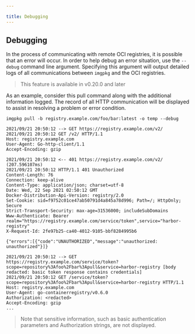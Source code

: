 ```yaml
---

title: Debugging
---
```


## Debugging

In the process of communicating with remote OCI registries, it is possible that an error will occur. In order to help debug an error situation, use the `--debug` command line argument. Specifying this argument will output detailed logs of all communications between `imgpkg` and the OCI registries.

> This feature is available in v0.20.0 and later

As an example, consider this pull command along with the additional information logged. The record of all HTTP communication will be displayed to assist in resolving a problem or error condition.

```bash-plain
imgpkg pull -b registry.example.com/foo/bar:latest -o temp --debug

2021/09/21 20:50:12 --> GET https://registry.example.com/v2/
2021/09/21 20:50:12 GET /v2/ HTTP/1.1
Host: registry.example.com
User-Agent: Go-http-client/1.1
Accept-Encoding: gzip

2021/09/21 20:50:12 <-- 401 https://registry.example.com/v2/ (207.596107ms)
2021/09/21 20:50:12 HTTP/1.1 401 Unauthorized
Content-Length: 76
Connection: keep-alive
Content-Type: application/json; charset=utf-8
Date: Wed, 22 Sep 2021 02:50:12 GMT
Docker-Distribution-Api-Version: registry/2.0
Set-Cookie: sid=f9752c01ce47ab50791d4a845a78d996; Path=/; HttpOnly; Secure
Strict-Transport-Security: max-age=31536000; includeSubDomains
Www-Authenticate: Bearer realm="https://registry.example.com/service/token",service="harbor-registry"
X-Request-Id: 2fe97b25-ca40-4012-9105-bbf8284995b6

{"errors":[{"code":"UNAUTHORIZED","message":"unauthorized: unauthorized"}]}

2021/09/21 20:50:12 --> GET https://registry.example.com/service/token?scope=repository%3Afoo%2Fbar%3Apull&service=harbor-registry [body redacted: basic token response contains credentials]
2021/09/21 20:50:12 GET /service/token?scope=repository%3Afoo%2Fbar%3Apull&service=harbor-registry HTTP/1.1
Host: registry.example.com
User-Agent: go-containerregistry/v0.6.0
Authorization: <redacted>
Accept-Encoding: gzip
...
``` 

> Note that sensitive information, such as basic authentication parameters and Authorization strings, are not displayed.
